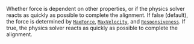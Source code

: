 Whether force is dependent on other properties, or if the physics solver
reacts as quickly as possible to complete the alignment. If false
(default), the force is determined by
[`MaxForce`](https://create.roblox.com/docs/reference/engine/classes/AlignPosition#MaxForce),
[`MaxVelocity`](https://create.roblox.com/docs/reference/engine/classes/AlignPosition#MaxVelocity), and
[`Responsiveness`](https://create.roblox.com/docs/reference/engine/classes/AlignPosition#Responsiveness). If true, the physics
solver reacts as quickly as possible to complete the alignment.